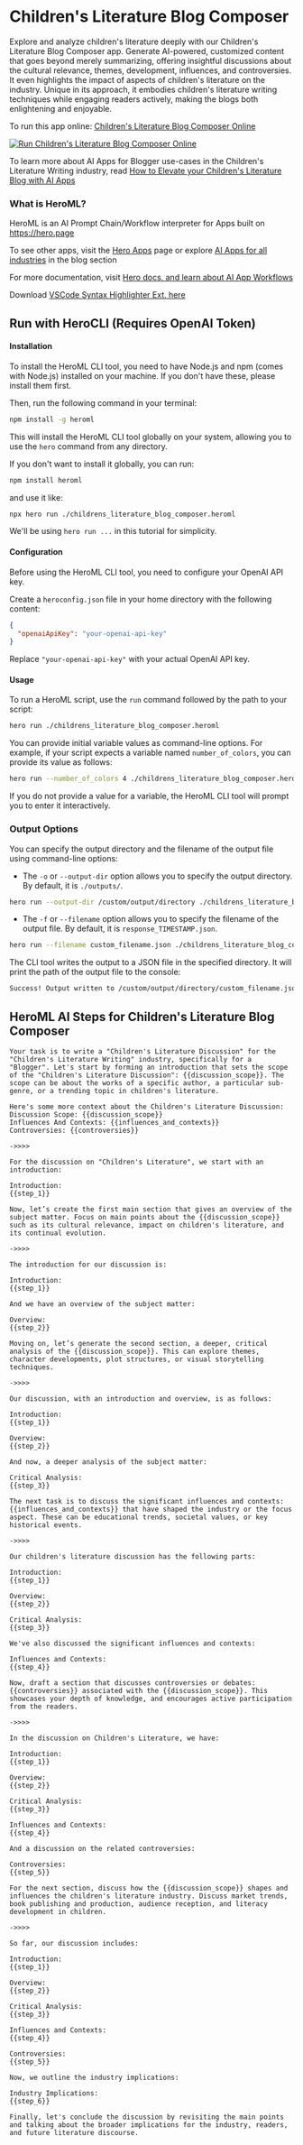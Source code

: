 # Children's Literature Blog Composer

Explore and analyze children's literature deeply with our Children's Literature Blog Composer app. Generate AI-powered, customized content that goes beyond merely summarizing, offering insightful discussions about the cultural relevance, themes, development, influences, and controversies. It even highlights the impact of aspects of children's literature on the industry. Unique in its approach, it embodies children's literature writing techniques while engaging readers actively, making the blogs both enlightening and enjoyable.

To run this app online: [Children's Literature Blog Composer Online](https://hero.page/app/children's-literature-blog-composer-deep-dive-children's-literature-analysis/g6ZcFmtWFoZ8TaLXjv6C)

[![Run Children's Literature Blog Composer Online](/assets/run.svg)](https://hero.page/app/children's-literature-blog-composer-deep-dive-children's-literature-analysis/g6ZcFmtWFoZ8TaLXjv6C)

To learn more about AI Apps for Blogger use-cases in the Children's Literature Writing industry, read [How to Elevate your Children's Literature Blog with AI Apps](https://hero.page/blog/ai/children's-literature-writing/how-to-elevate-your-children's-literature-blog-with-ai-apps/170785)

### What is HeroML?
HeroML is an AI Prompt Chain/Workflow interpreter for Apps built on https://hero.page 

To see other apps, visit the [Hero Apps](https://hero.page/apps) page or explore [AI Apps for all industries](https://hero.page/blog) in the blog section

For more documentation, visit [Hero docs, and learn about AI App Workflows](https://hero.page/tutorials/introduction-to-heroml)

Download [VSCode Syntax Highlighter Ext. here](https://marketplace.visualstudio.com/items?itemName=hero-page.heroml)

## Run with HeroCLI (Requires OpenAI Token)

#### Installation

To install the HeroML CLI tool, you need to have Node.js and npm (comes with Node.js) installed on your machine. If you don't have these, please install them first. 

Then, run the following command in your terminal:

```bash
npm install -g heroml
```

This will install the HeroML CLI tool globally on your system, allowing you to use the `hero` command from any directory.

If you don't want to install it globally, you can run:

```bash
npm install heroml
```

and use it like:

```bash
npx hero run ./childrens_literature_blog_composer.heroml
```

We'll be using `hero run ...` in this tutorial for simplicity.

#### Configuration

Before using the HeroML CLI tool, you need to configure your OpenAI API key. 

Create a `heroconfig.json` file in your home directory with the following content:

```json
{
  "openaiApiKey": "your-openai-api-key"
}
```

Replace `"your-openai-api-key"` with your actual OpenAI API key.

#### Usage

To run a HeroML script, use the `run` command followed by the path to your script:

```bash
hero run ./childrens_literature_blog_composer.heroml
```

You can provide initial variable values as command-line options. For example, if your script expects a variable named `number_of_colors`, you can provide its value as follows:

```bash
hero run --number_of_colors 4 ./childrens_literature_blog_composer.heroml
```

If you do not provide a value for a variable, the HeroML CLI tool will prompt you to enter it interactively.

### Output Options

You can specify the output directory and the filename of the output file using command-line options:

- The `-o` or `--output-dir` option allows you to specify the output directory. By default, it is `./outputs/`.

```bash
hero run --output-dir /custom/output/directory ./childrens_literature_blog_composer.heroml
```

- The `-f` or `--filename` option allows you to specify the filename of the output file. By default, it is `response_TIMESTAMP.json`.

```bash
hero run --filename custom_filename.json ./childrens_literature_blog_composer.heroml
```

The CLI tool writes the output to a JSON file in the specified directory. It will print the path of the output file to the console:

```bash
Success! Output written to /custom/output/directory/custom_filename.json
```


## HeroML AI Steps for Children's Literature Blog Composer
```
Your task is to write a "Children's Literature Discussion" for the "Children's Literature Writing" industry, specifically for a "Blogger". Let's start by forming an introduction that sets the scope of the "Children's Literature Discussion": {{discussion_scope}}. The scope can be about the works of a specific author, a particular sub-genre, or a trending topic in children's literature.

Here's some more context about the Children's Literature Discussion:
Discussion Scope: {{discussion_scope}}
Influences And Contexts: {{influences_and_contexts}}
Controversies: {{controversies}}

->>>>

For the discussion on "Children's Literature", we start with an introduction:

Introduction:
{{step_1}}

Now, let’s create the first main section that gives an overview of the subject matter. Focus on main points about the {{discussion_scope}} such as its cultural relevance, impact on children's literature, and its continual evolution.

->>>>

The introduction for our discussion is:

Introduction:
{{step_1}}

And we have an overview of the subject matter:

Overview:
{{step_2}}

Moving on, let’s generate the second section, a deeper, critical analysis of the {{discussion_scope}}. This can explore themes, character developments, plot structures, or visual storytelling techniques.

->>>>

Our discussion, with an introduction and overview, is as follows:

Introduction:
{{step_1}}

Overview:
{{step_2}}

And now, a deeper analysis of the subject matter:

Critical Analysis:
{{step_3}}

The next task is to discuss the significant influences and contexts: {{influences_and_contexts}} that have shaped the industry or the focus aspect. These can be educational trends, societal values, or key historical events.

->>>>

Our children's literature discussion has the following parts:

Introduction:
{{step_1}}

Overview:
{{step_2}}

Critical Analysis:
{{step_3}}

We've also discussed the significant influences and contexts:

Influences and Contexts:
{{step_4}}

Now, draft a section that discusses controversies or debates: {{controversies}} associated with the {{discussion_scope}}. This showcases your depth of knowledge, and encourages active participation from the readers.

->>>>

In the discussion on Children's Literature, we have:

Introduction:
{{step_1}}

Overview:
{{step_2}}

Critical Analysis:
{{step_3}}

Influences and Contexts:
{{step_4}}

And a discussion on the related controversies:

Controversies:
{{step_5}}

For the next section, discuss how the {{discussion_scope}} shapes and influences the children's literature industry. Discuss market trends, book publishing and production, audience reception, and literacy development in children.

->>>>

So far, our discussion includes:

Introduction:
{{step_1}}

Overview:
{{step_2}}

Critical Analysis:
{{step_3}}

Influences and Contexts:
{{step_4}}

Controversies:
{{step_5}}

Now, we outline the industry implications:

Industry Implications:
{{step_6}}

Finally, let's conclude the discussion by revisiting the main points and talking about the broader implications for the industry, readers, and future literature discourse.


```

